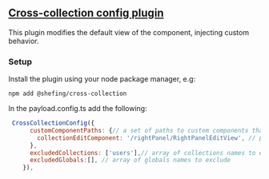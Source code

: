 ## [Cross-collection config plugin](./src/index.ts)

This plugin modifies the default view of the component, injecting custom behavior.

### Setup

Install the plugin using your node package manager, e.g:

`npm add @shefing/cross-collection`

In the payload.config.ts add the following:

```javascript
 CrossCollectionConfig({
      customComponentPaths: {// a set of paths to custom components that will be used for editing specific collections or globals
        collectionEditComponent: '/rightPanel/RightPanelEditView', // path to the custom component.
      },
      excludedCollections: ['users'],// array of collections names to exclude
      excludedGlobals:[], // array of globals names to exclude
    }),
```

